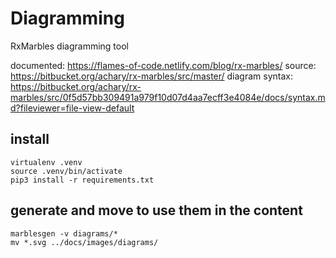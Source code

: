 # Diagramming

RxMarbles diagramming tool

documented: <https://flames-of-code.netlify.com/blog/rx-marbles/>
source: <https://bitbucket.org/achary/rx-marbles/src/master/>
diagram syntax: <https://bitbucket.org/achary/rx-marbles/src/0f5d57bb309491a979f10d07d4aa7ecff3e4084e/docs/syntax.md?fileviewer=file-view-default>

## install

    virtualenv .venv
    source .venv/bin/activate
    pip3 install -r requirements.txt

## generate and move to use them in the content

    marblesgen -v diagrams/*
    mv *.svg ../docs/images/diagrams/
